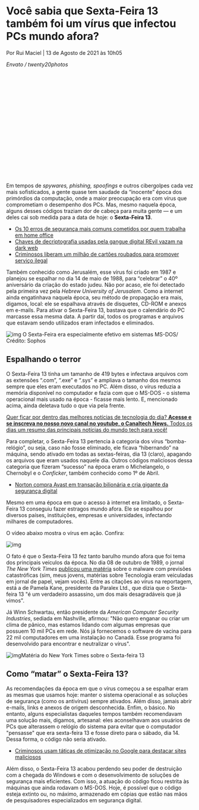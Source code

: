 # Você sabia que Sexta-Feira 13 também foi um vírus que infectou PCs mundo afora?

Por Rui Maciel | 13 de Agosto de 2021 às 10h05

*Envato / twenty20photos*

<iframe id="google_ads_iframe_/22189562696/retangulo_0" title="3rd party ad content" name="google_ads_iframe_/22189562696/retangulo_0" width="336" height="280" scrolling="no" marginwidth="0" marginheight="0" frameborder="0" role="region" aria-label="Advertisement" tabindex="0" srcdoc="" data-google-container-id="2" data-load-complete="true" style="box-sizing: border-box; margin: 0px; padding: 0px; border: 0px; vertical-align: bottom;"></iframe>

Em tempos de *spywares, phishing, spoofings* e outros cibergolpes cada vez mais sofisticados, a gente quase tem saudade da “inocente” época dos primórdios da computação, onde a maior preocupação era com vírus que comprometiam o desempenho dos PCs. Mas, mesmo naquela época, alguns desses códigos traziam dor de cabeça para muita gente —  e um deles cai sob medida para a data de hoje: o **Sexta-Feira 13**.

- [Os 10 erros de segurança mais comuns cometidos por quem trabalha em home office](https://canaltech.com.br/seguranca/erros-de-seguranca-mais-comuns-home-office/)
- [Chaves de decriptografia usadas pela gangue digital REvil vazam na dark web](https://canaltech.com.br/seguranca/chaves-de-decriptografia-usadas-pela-gangue-digital-revil-vazam-na-dark-web-192432/)
- [Criminosos liberam um milhão de cartões roubados para promover serviço ilegal](https://canaltech.com.br/seguranca/criminosos-liberam-um-milhao-de-cartoes-roubados-para-promover-servico-ilegal-192374/)

Também conhecido como Jerusalém, esse vírus foi criado em 1987 e planejou se espalhar no dia 14 de maio de 1988, para “celebrar” o 40º aniversário da criação do estado judeu. Não por acaso, ele foi detectado pela primeira vez pela *Hebrew University of Jerusalem*. Como a internet ainda engatinhava naquela época, seu método de propagação era mais, digamos, local: ele se espalhava através de disquetes, CD-ROM  e anexos em e-mails. Para ativar o Sexta-Feira 13, bastava que o calendário do PC marcasse essa mesma data. A partir daí, todos os programas e arquivos que estavam sendo utilizados eram infectados e eliminados.

![img](https://t.ctcdn.com.br/y3OjLk7zOegaLBFnVY3-mAofdhw=/i359481.jpeg)
O Sexta-Feira era especialmente efetivo em sistemas MS-DOS/ Crédito: Sophos

## Espalhando o terror

O Sexta-Feira 13 tinha um tamanho de 419 bytes e infectava arquivos com as extensões “.com”, “.exe” e “.sys” e ampliava o tamanho dos mesmos sempre que eles eram executados no PC. Além disso, o vírus reduzia a memória disponível no computador e fazia com que o MS-DOS - o sistema operacional mais usado na época - ficasse mais lento. E, mencionado acima, ainda deletava tudo o que via pela frente.  

[Quer ficar por dentro das melhores notícias de tecnologia do dia? **Acesse e se inscreva no nosso novo canal no youtube, o Canaltech News.** Todos os dias um resumo das principais notícias do mundo tech para você!](https://canalte.ch/materia-ctnews)

Para completar, o Sexta-Feira 13 pertencia à categoria dos vírus “bomba-relógio”, ou seja, caso não fosse eliminado, ele ficava “hibernando” na máquina, sendo ativado em todas as sextas-feiras, dia 13 (claro), apagando os arquivos que eram usados naquele dia. Outros códigos maliciosos dessa categoria que fizeram “sucesso” na época eram o Michelangelo, o Chernobyl e o *Conficker*, também conhecido como 1º de Abril.

- [Norton compra Avast em transação bilionária e cria gigante da segurança digital](https://canaltech.com.br/seguranca/norton-compra-avast-em-transacao-bilionaria-e-cria-gigante-da-seguranca-digital-192326/)

Mesmo em uma época em que o acesso à internet era limitado, o Sexta-Feira 13 conseguiu fazer estragos mundo afora. Ele se espalhou por diversos países, instituições, empresas e universidades, infectando milhares de computadores.

O vídeo abaixo mostra o vírus em ação. Confira:

![img](https://img.youtube.com/vi/u3k-8kJ54sg/mqdefault.jpg)


O fato é que o Sexta-Feira 13 fez tanto barulho mundo afora que foi tema dos principais veículos da época. No dia 08 de outubro de 1989, o jornal *The New York Times* [publicou uma matéria](https://www.nytimes.com/1989/10/08/business/the-executive-computer-friday-the-13th-a-virus-is-lurking.html) sobre o malware com previsões catastróficas (sim, meus jovens, matérias sobre Tecnologia eram veiculadas em jornal de papel, vejam vocês). Entre as citações ao vírus na reportagem, está a de Pamela Kane, presidente da Paralex Ltd., que dizia que o Sexta-feira 13 "é um verdadeiro assassino, um dos mais desagradáveis que já vimos". 

Já Winn Schwartau, então presidente da *American Computer Security Industries*, sediada em Nashville, afirmou: "Não quero enganar ou criar um clima de pânico, mas estamos lidando com algumas empresas que possuem 10 mil PCs em rede. Nós já fornecemos o software de vacina para 22 mil computadores em uma instalação no Canadá. Esse programa foi desenvolvido para encontrar e neutralizar o vírus". 

![img](https://t.ctcdn.com.br/E8Jak4J-gT3AF0llvLx_rr5nspY=/i359475.png)Matéria do New York Times sobre o Sexta-feira 13

## Como “matar” o Sexta-Feira 13?

As recomendações da época em que o vírus começou a se espalhar eram as mesmas que usamos hoje: manter o sistema operacional e as soluções de segurança (como os antivírus) sempre ativados. Além disso, jamais abrir e-mails, links e anexos de origem desconhecida. Enfim, o básico. No entanto, alguns especialistas daqueles tempos também recomendavam uma solução mais, digamos, artesanal: eles aconselhavam aos usuários de PCs que alterassem o relógio do sistema para evitar que o computador "pensasse" que era sexta-feira 13 e fosse direto para o sábado, dia 14. Dessa forma, o código não seria ativado. 

- [Criminosos usam táticas de otimização no Google para destacar sites maliciosos](https://canaltech.com.br/seguranca/criminosos-usam-taticas-de-otimizacao-no-google-para-destacar-sites-maliciosos-192246/)

Além disso, o Sexta-Feira 13 acabou perdendo seu poder de destruição com a chegada do Windows e com o desenvolvimento de soluções de segurança mais eficientes. Com isso, a atuação do código ficou restrita às máquinas que ainda rodavam o MS-DOS. Hoje, é possível que o código esteja extinto ou, no máximo, armazenado em cópias que estão nas mãos de pesquisadores especializados em segurança digital. 